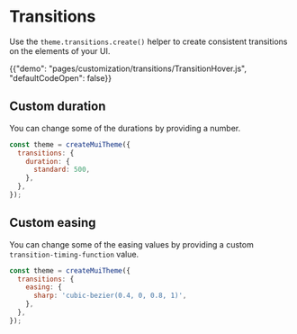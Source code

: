 # Transitions

<p class="description">Use the <code>theme.transitions.create()</code> helper to create consistent transitions on the elements of your UI.</p>

{{"demo": "pages/customization/transitions/TransitionHover.js", "defaultCodeOpen": false}}

## Custom duration

You can change some of the durations by providing a number.

```js
const theme = createMuiTheme({
  transitions: {
    duration: {
      standard: 500,
    },    
  },
});
```

## Custom easing

You can change some of the easing values by providing a custom <code>transition-timing-function</code> value.

```js
const theme = createMuiTheme({
  transitions: {
    easing: {
      sharp: 'cubic-bezier(0.4, 0, 0.8, 1)',
    },    
  },
});
```
